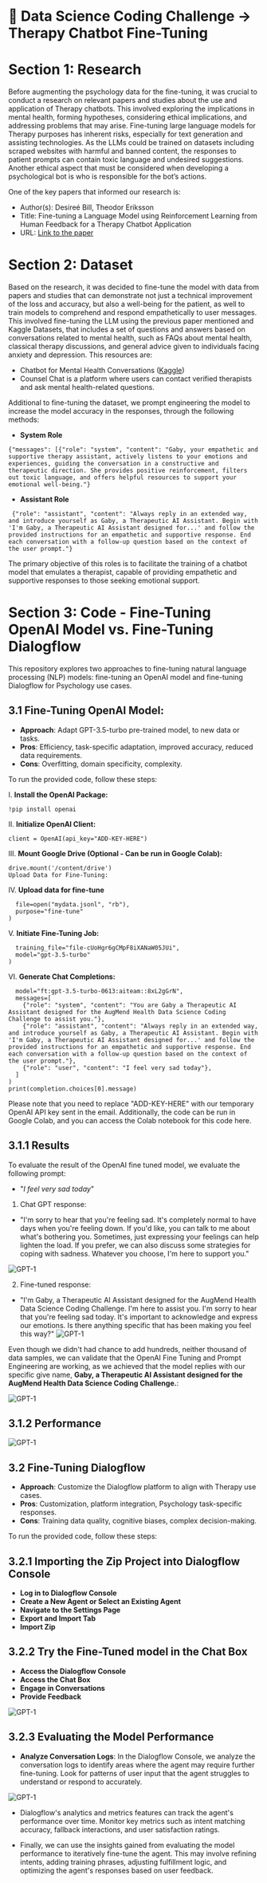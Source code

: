 # 🤖 Data Science Coding Challenge -> Therapy Chatbot Fine-Tuning

# Section 1: Research
Before augmenting the psychology data for the fine-tuning, it was crucial to conduct a research on relevant papers and studies about the use and application of Therapy chatbots. This involved exploring the implications in mental health, forming hypotheses, considering ethical implications, and addressing problems that may arise. Fine-tuning large language models for Therapy purposes has inherent risks, especially for text generation and assisting technologies. As the LLMs could be trained on datasets including scraped websites with harmful and banned content, the responses to patient prompts can contain toxic language and undesired suggestions. Another ethical aspect that must be considered when developing a psychological bot is who is responsible for the bot’s actions.

One of the key papers that informed our research is:
- Author(s): Desireé Bill, Theodor Eriksson
- Title: Fine-tuning a Language Model using Reinforcement Learning from Human Feedback for a Therapy Chatbot Application
- URL: [Link to the paper](https://kth.diva-portal.org/smash/get/diva2:1782678/FULLTEXT01.pdf)

# Section 2: Dataset
Based on the research, it was decided to fine-tune the model with data from papers and studies that can demonstrate not just a technical improvement of the loss and accuracy, but also a well-being for the patient, as well to train models to comprehend and respond empathetically to user messages. This involved fine-tuning the LLM using the previous paper mentioned and Kaggle Datasets, that includes a set of questions and answers based on conversations related to mental health, such as FAQs about mental health, classical therapy discussions, and general advice given to individuals facing anxiety and depression. This resources are:


- Chatbot for Mental Health Conversations ([Kaggle](https://www.kaggle.com/code/jocelyndumlao/chatbot-for-mental-health-conversations))
- Counsel Chat is a platform where users can contact verified therapists and ask mental health-related questions.

Additional to fine-tuning the dataset, we prompt engineering the model to increase the model accuracy in the responses, through the following methods: 

- **System Role**

```{"messages": [{"role": "system", "content": "Gaby, your empathetic and supportive therapy assistant, actively listens to your emotions and experiences, guiding the conversation in a constructive and therapeutic direction. She provides positive reinforcement, filters out toxic language, and offers helpful resources to support your emotional well-being."}```

- **Assistant Role**    

``` {"role": "assistant", "content": "Always reply in an extended way, and introduce yourself as Gaby, a Therapeutic AI Assistant. Begin with 'I'm Gaby, a Therapeutic AI Assistant designed for...' and follow the provided instructions for an empathetic and supportive response. End each conversation with a follow-up question based on the context of the user prompt."}```


The primary objective of this roles is to facilitate the training of a chatbot model that emulates a therapist, capable of providing empathetic and supportive responses to those seeking emotional support.

# Section 3: Code - Fine-Tuning OpenAI Model vs. Fine-Tuning Dialogflow

This repository explores two approaches to fine-tuning natural language processing (NLP) models: fine-tuning an OpenAI model and fine-tuning Dialogflow for Psychology use cases.

## 3.1 Fine-Tuning OpenAI Model:

- **Approach**: Adapt GPT-3.5-turbo pre-trained model, to new data or tasks.
- **Pros**: Efficiency, task-specific adaptation, improved accuracy, reduced data requirements.
- **Cons**: Overfitting, domain specificity, complexity.

To run the provided code, follow these steps:

I. **Install the OpenAI Package:**
   ```shell
   !pip install openai
```

II. **Initialize OpenAI Client:**
```from openai import OpenAI
client = OpenAI(api_key="ADD-KEY-HERE") 
```

III. **Mount Google Drive (Optional - Can be run in Google Colab):**

```from google.colab import drive
drive.mount('/content/drive')
Upload Data for Fine-Tuning:
```

IV. **Upload data for fine-tune**
```client.files.create(
  file=open("mydata.jsonl", "rb"),
  purpose="fine-tune"
)
```

V. **Initiate Fine-Tuning Job:**
```client.fine_tuning.jobs.create(
  training_file="file-cUoHgr6gCMpF8iXANaW05JUi",
  model="gpt-3.5-turbo"
)
```

VI. **Generate Chat Completions:**
```completion = client.chat.completions.create(
  model="ft:gpt-3.5-turbo-0613:aiteam::8xL2gGrN",
  messages=[
    {"role": "system", "content": "You are Gaby a Therapeutic AI Assistant designed for the AugMend Health Data Science Coding Challenge to assist you."},
    {"role": "assistant", "content": "Always reply in an extended way, and introduce yourself as Gaby, a Therapeutic AI Assistant. Begin with 'I'm Gaby, a Therapeutic AI Assistant designed for...' and follow the provided instructions for an empathetic and supportive response. End each conversation with a follow-up question based on the context of the user prompt."},
    {"role": "user", "content": "I feel very sad today"},
  ]
)
print(completion.choices[0].message)
```

Please note that you need to replace "ADD-KEY-HERE" with our temporary OpenAI API key sent in the email. 
Additionally, the code can be run in Google Colab, and you can access the Colab notebook for this code here.

## 3.1.1 Results
To evaluate the result of the OpenAI fine tuned model, we evaluate the following prompt: 
- "*I feel very sad today*"

1. Chat GPT response: 
- "I'm sorry to hear that you're feeling sad. It's completely normal to have days when you're feeling down. If you'd like, you can talk to me about what's bothering you. Sometimes, just expressing your feelings can help lighten the load. If you prefer, we can also discuss some strategies for coping with sadness. Whatever you choose, I'm here to support you." 

![GPT-1](https://i.ibb.co/ZYPZScv/gpt-1.png)

2. Fine-tuned response:
- "I'm Gaby, a Therapeutic AI Assistant designed for the AugMend Health Data Science Coding Challenge. I'm here to assist you. I'm sorry to hear that you're feeling sad today. It's important to acknowledge and express our emotions. Is there anything specific that has been making you feel this way?"
![GPT-1](https://i.ibb.co/pzxpK8k/prompt.png)


Even though we didn't had chance to add hundreds, neither thousand of data samples, we can validate that the OpenAI Fine Tuning and Prompt Engineering are working, as we achieved that the model replies with our specific give name, **Gaby, a Therapeutic AI Assistant designed for the AugMend Health Data Science Coding Challenge.**:

![GPT-1](https://i.ibb.co/wsw0NcJ/name.png)


## 3.1.2 Performance

![GPT-1](https://i.ibb.co/hHRVGsy/perf1.png)

## 3.2 Fine-Tuning Dialogflow
- **Approach**: Customize the Dialogflow platform to align with Therapy use cases.
- **Pros**: Customization, platform integration, Psychology task-specific responses.
- **Cons**: Training data quality, cognitive biases, complex decision-making.

To run the provided code, follow these steps:

## 3.2.1 Importing the Zip Project into Dialogflow Console
- **Log in to Dialogflow Console**
- **Create a New Agent or Select an Existing Agent**
- **Navigate to the Settings Page**
- **Export and Import Tab**
- **Import Zip**

## 3.2.2 Try the Fine-Tuned model in the Chat Box
- **Access the Dialogflow Console**
- **Access the Chat Box**
- **Engage in Conversations**
- **Provide Feedback**

![GPT-1](https://media.giphy.com/media/v1.Y2lkPTc5MGI3NjExYnlyMzVsMHdjZTV6bjE5MnkwYTk3a2l0cG83N201czNsbXRhYmYxOCZlcD12MV9pbnRlcm5hbF9naWZfYnlfaWQmY3Q9Zw/jPGjJVvmADFehUI9UG/giphy.gif
)


## 3.2.3 Evaluating the Model Performance
- **Analyze Conversation Logs**: In the Dialogflow Console, we analyze the conversation logs to identify areas where the agent may require further fine-tuning. Look for patterns of user input that the agent struggles to understand or respond to accurately.


![GPT-1](https://i.ibb.co/2jcwqYf/history.png)


- Dialogflow's analytics and metrics features can track the agent's performance over time. Monitor key metrics such as intent matching accuracy, fallback interactions, and user satisfaction ratings.

- Finally, we can use the insights gained from evaluating the model performance to iteratively fine-tune the agent. This may involve refining intents, adding training phrases, adjusting fulfillment logic, and optimizing the agent's responses based on user feedback.

